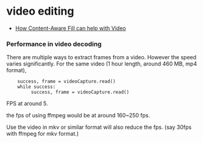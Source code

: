 video editing
=================


- [How Content-Aware Fill can help with Video](http://tv.adobe.com/watch/short-and-suite/how-contentaware-fill-can-help-with-video/)



### Performance in video decoding

There are multiple ways to extract frames from a video. However the speed varies significantly.
For the same video (1 hour length, around 460 MB, mp4 format), 


```
    success, frame = videoCapture.read()
    while success:
         success, frame = videoCapture.read()
```

FPS at around 5.


the fps of using ffmpeg would be at around 160~250 fps.

Use the video in mkv or similar format will also reduce the fps. (say 30fps with ffmpeg for mkv format.)